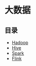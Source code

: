 #  大数据

## 目录

* [Hadoop](大数据/Hadoop/README.md)
* [Hive](大数据/Hive/README.md)
* [Spark](大数据/Spark/README.md)
* [Flink](大数据/Flink/README.md)

